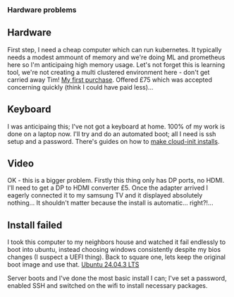 ### Hardware problems

## Hardware
First step, I need a cheap computer which can run kubernetes. It typically needs a modest ammount of memory and we're doing ML and prometheus here so I'm anticipaing high memory usage. Let's not forget this is learning tool, we're not creating a multi clustered environment here - don't get carried away Tim!
[My first purchase](https://www.ebay.co.uk/itm/115966764202). Offered £75 which was accepted concerning quickly (think I could have paid less)...

## Keyboard
I was anticipaing this; I've not got a keyboard at home. 100% of my work is done on a laptop now. I'll try and do an automated boot; all I need is ssh setup and a password. There's guides on how to [make cloud-init installs](https://canonical-subiquity.readthedocs-hosted.com/en/latest/howto/autoinstall-quickstart.html).

## Video
OK - this is a bigger problem. Firstly this thing only has DP ports, no HDMI. I'll need to get a DP to HDMI converter £5.
Once the adapter arrived I eagerly connected it to my samsung TV and it displayed absolutely nothing... It shouldn't matter because the install is automatic... right?!...

## Install failed
I took this computer to my neighbors house and watched it fail endlessly to boot into ubuntu, instead choosing windows consistently despite my bios changes (I suspect a UEFI thing). Back to square one, lets keep the original boot image and use that. [Ubuntu 24.04.3 LTS](https://ubuntu.com/download/server)

Server boots and I've done the most basic install I can; I've set a password, enabled SSH and switched on the wifi to install necessary packages.